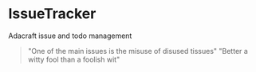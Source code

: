 # IssueTracker
Adacraft issue and todo management

> "One of the main issues is the misuse of disused tissues"
> "Better a witty fool than a foolish wit"

